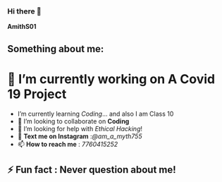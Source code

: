 ### Hi there 👋

**AmithS01** 

## Something about me:

# **🔭 I’m currently working on A Covid 19 Project**
- I’m currently learning *Coding*... and also I am Class 10
- 👯 I’m looking to collaborate on **Coding**
- 🤔 I’m looking for help with  _Ethical Hacking_!
- 💬 **Text me on Instagram** :*@am_a_myth755*
- 📫 **How to reach me**  : _7760415252_
##  ⚡ **Fun fact** : Never question about **me**!
